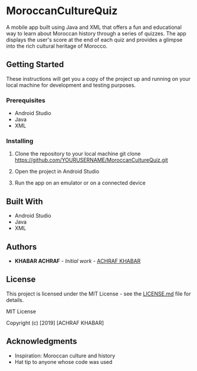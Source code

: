 # MoroccanCultureQuiz

A mobile app built using Java and XML that offers a fun and educational way to learn about Moroccan history through a series of quizzes. The app displays the user's score at the end of each quiz and provides a glimpse into the rich cultural heritage of Morocco.

## Getting Started

These instructions will get you a copy of the project up and running on your local machine for development and testing purposes.

### Prerequisites

- Android Studio
- Java
- XML

### Installing

1. Clone the repository to your local machine
git clone https://github.com/YOURUSERNAME/MoroccanCultureQuiz.git

2. Open the project in Android Studio
3. Run the app on an emulator or on a connected device

## Built With

- Android Studio
- Java
- XML

## Authors

- **KHABAR ACHRAF** - *Initial work* - [ACHRAF KHABAR](https://github.com/Ashraf-Khabar)

## License

This project is licensed under the MIT License - see the [LICENSE.md](LICENSE.md) file for details.

MIT License

Copyright (c) [2019] [ACHRAF KHABAR]


## Acknowledgments

- Inspiration: Moroccan culture and history
- Hat tip to anyone whose code was used

